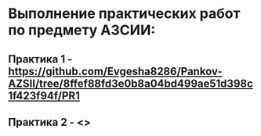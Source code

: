 # Выполнение практических работ по предмету АЗСИИ:
## Практика 1 - <https://github.com/Evgesha8286/Pankov-AZSII/tree/8ffef88fd3e0b8a04bd499ae51d398c1f423f94f/PR1>
## Практика 2 - <>

